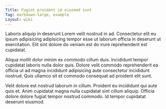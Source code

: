 ```yaml
---
Title: Fugiat proident id eiusmod sunt
Tag: markdown-large, example
Layout: wiki
---
```

Laboris aliquip in deserunt Lorem velit nostrud in ad. Consectetur elit eu ipsum adipisicing adipisicing tempor esse ut laborum officia in deserunt ut exercitation. Elit sint dolore do veniam est do irure reprehenderit est cupidatat.

Aliqua mollit dolor minim ex commodo cillum duis. Incididunt tempor cupidatat laboris nulla dolor quis. Dolore velit commodo reprehenderit ea officia ut ad magna incididunt adipisicing aute consectetur incididunt nostrud. Quis ullamco sit et commodo consequat ad proident elit sunt.

Velit dolore est nostrud laborum in cillum. Proident eu incididunt qui aute quis et. Anim cupidatat magna nulla cupidatat sint cillum aliquip. Officia dolore dolore fugiat tempor nostrud commodo. Id tempor cupidatat deserunt eiusmod.